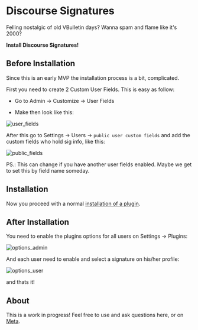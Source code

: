 # Discourse Signatures

Felling nostalgic of old VBulletin days? Wanna spam and flame like it's 2000?

**Install Discourse Signatures!**


## Before Installation

Since this is an early MVP the installation process is a bit, complicated.

First you need to create 2 Custom User Fields. This is easy as follow:

- Go to Admin -> Customize -> User Fields

- Make then look like this:

![user_fields](https://cloud.githubusercontent.com/assets/1385470/10153953/ecc5375a-6637-11e5-81a7-727deec3e41a.png)


After this go to Settings -> Users -> `public user custom fields` and add the custom fields who hold sig info, like this:

![public_fields](https://cloud.githubusercontent.com/assets/1385470/10153952/ecc38392-6637-11e5-9353-86e1832c2a1f.png)

PS.: This can change if you have another user fields enabled. Maybe we get to set this by field name someday.


## Installation

Now you proceed with a normal [installation of a plugin](https://meta.discourse.org/t/install-a-plugin/19157?u=falco).


## After Installation

You need to enable the plugins options for all users on Settings -> Plugins:

![options_admin](https://cloud.githubusercontent.com/assets/1385470/10153950/ecaabefc-6637-11e5-8b46-b184512223ce.png)


And each user need to enable and select a signature on his/her profile:

![options_user](https://cloud.githubusercontent.com/assets/1385470/10153949/eca93abe-6637-11e5-812c-f3439b255a6a.png)


and thats it!


## About

This is a work in progress! Feel free to use and ask questions here, or on [Meta](meta.discourse.org).


